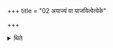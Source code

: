 +++
title = "02 अयाज्यं वा याजयित्वेत्येके"

+++

<details><summary>थिते</summary>

2. Or according to some, after having caused an unworthy sacrificer to perform a sacrifice one should perform the Punaḥstoma-sacrifice. 

</details>
